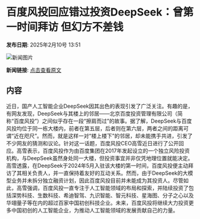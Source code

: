 # 百度风投回应错过投资DeepSeek：曾第一时间拜访 但幻方不差钱

**发布日期**: 2025年2月10号 13:51

![新闻图片](https://pic.chinaz.com/picmap/201901281035393124_1.jpg)

**新闻链接**: [点击查看原文](https://www.aibase.com/zh/news/15204)

## 内容

近日，国产人工智能企业DeepSeek因其出色的表现引发了广泛关注。有趣的是，有网友发现，DeepSeek与其楼上的邻居——北京百度投资管理有限公司（简称“百度风投”）之间似乎存在一段“擦肩而过”的故事。据了解，DeepSeek与百度风投均位于同一栋大楼内，前者在第五层，后者则在第六层，两者之间的距离可谓“近在咫尺”。然而，就是这样一对“楼上楼下”的邻居，却未能携手共进，引发了不少网友的猜测和议论。针对这一话题，百度风投CEO高雪近日进行了公开回应。高雪表示，百度风投作为由百度集团在2017年发起设立的一个独立风险投资机构，与DeepSeek虽然身处同一大楼，但投资事宜并非仅凭地理位置就能决定。高雪透露，在DeepSeek于2024年5月入驻该大楼的第一时间，百度风投便主动拜访了其相关负责人，并一直保持着友好的互动关系。然而，由于DeepSeek的大模型业务并未拆分独立融资计划，因此百度风投目前并未能成为其投资人。尽管如此，高雪强调，百度风投一直专注于人工智能领域的布局和探索，并陆续投资了包括深势科技、生数科技、希迪智驾、九识智能、智元科技、星海图、分子之心以及华翊量子等在内的超过百家中国初创科技企业。未来，百度风投将继续大力投资更多中国初创的人工智能企业，为推动人工智能领域的发展贡献自己的力量。
